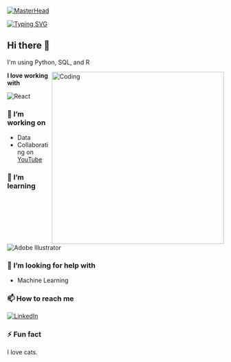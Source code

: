 [![MasterHead](https://cdn.discordapp.com/attachments/996403872883019839/1193786333903200316/github.png?ex=65adfb29&is=659b8629&hm=2e432ca04edfbfb5073a26fe0efa4eeb8847ec6bb79505dcb4613bd356168ec1&)](https://github.com/Va11es)

[![Typing SVG](https://readme-typing-svg.demolab.com?font=Cormorant&weight=900&size=30&pause=1000&color=289900&background=050404&random=false&width=435&lines=Hello!+Hola!+%E4%BD%A0%E5%A5%BD!;Welcome+to+my+GitHub+%F0%9F%92%BB)](https://git.io/typing-svg)

## Hi there 👋

I'm using Python, SQL, and R 

  <img align="right" alt="Coding" width="400" src="https://datasciencedojo.com/wp-content/uploads/52.jpg">

**I love working with**

<div display="flex">
  <img src="https://img.shields.io/badge/react-%2320232a.svg?style=for-the-badge&logo=react&logoColor=%2361DAFB" alt="React"/>
</div>

### 🔭 I’m working on

- Data
- Collaborating on [YouTube](https://www.youtube.com/) 

### 🌱 I’m learning

<div display="flex">
  <img src="https://img.shields.io/badge/adobe%20illustrator-%23FF9A00.svg?style=for-the-badge&logo=adobe%20illustrator&logoColor=white" alt="Adobe Illustrator"/>
</div>

### 🤔 I’m looking for help with

- Machine Learning

### 📫 How to reach me

<div display="flex">
  <a href="https://www.linkedin.com">
    <img src="https://img.shields.io/badge/linkedin-%230077B5.svg?style=for-the-badge&logo=linkedin&logoColor=white" alt="LinkedIn"/>
  </a>
</div>

### ⚡ Fun fact

I love cats.

<!--
